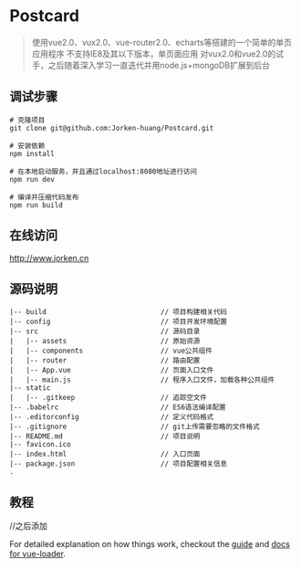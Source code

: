 # Postcard

> 使用vue2.0、vux2.0、vue-router2.0、echarts等搭建的一个简单的单页应用程序
> 不支持IE8及其以下版本，单页面应用
> 对vux2.0和vue2.0的试手，之后随着深入学习一直迭代并用node.js+mongoDB扩展到后台

## 调试步骤
```
# 克隆项目
git clone git@github.com:Jorken-huang/Postcard.git

# 安装依赖
npm install

# 在本地启动服务，并且通过localhost:8080地址进行访问
npm run dev

# 编译并压缩代码发布
npm run build

```

## 在线访问
http://www.jorken.cn      

## 源码说明
```
|-- build                            // 项目构建相关代码
|-- config                           // 项目开发环境配置
|-- src                              // 源码目录
|   |-- assets                       // 原始资源
|   |-- components                   // vue公共组件
|   |-- router                       // 路由配置
|   |-- App.vue                      // 页面入口文件
|   |-- main.js                      // 程序入口文件，加载各种公共组件
|-- static
|   |-- .gitkeep                     // 追踪空文件
|-- .babelrc                         // ES6语法编译配置
|-- .editorconfig                    // 定义代码格式
|-- .gitignore                       // git上传需要忽略的文件格式
|-- README.md                        // 项目说明
|-- favicon.ico
|-- index.html                       // 入口页面
|-- package.json                     // 项目配置相关信息
.
```

## 教程
//之后添加

For detailed explanation on how things work, checkout the [guide](http://vuejs-templates.github.io/webpack/) and [docs for vue-loader](http://vuejs.github.io/vue-loader).
